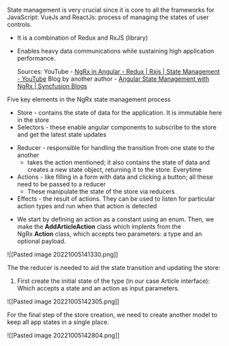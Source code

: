 State management is very crucial since it is core to all the frameworks for JavaScript: VueJs and ReactJs: process of managing the states of user controls.
* It is a combination of Redux and RxJS (library) 
- Enables heavy data communications while sustaining high application performance.

	Sources:
YouTube - [NgRx in Angular - Redux | Rxjs | State Management - YouTube](https://www.youtube.com/watch?v=nuHBHD32iw8)
Blog by another author - [Angular State Management with NgRx | Syncfusion Blogs](https://www.syncfusion.com/blogs/post/angular-state-management-with-ngrx.aspx)

Five key elements in the NgRx state management process
* Store - contains the state of data for the application. It is immutable here in the store
* Selectors - these enable angular components to subscribe to the store and get the latest state updates
- Reducer - responsible for handling the transition from one state to the another 
	- takes the action mentioned; it also contains the state of data and creates a new state object, returning it to the store. Everytime
- Actions - like filling in a form with data and clicking a button; all these need to be passed to a reducer 
	- These manipulate the state of the store via reducers
- Effects - the result of actions. They can be used to listen for particular action types and run when that action is detected


* We start by defining an action as a constant using an enum. Then, we make the **AddArticleAction** class which implents from the NgRx **Action** class, which accepts two parameters: a type and an optional payload.

![[Pasted image 20221005141330.png]]

The the reducer is needed to aid the state transition and updating the store:
1. First create the initial state of the type (in our case Article interface): Which accepts a state and an action as input parameters.

![[Pasted image 20221005142305.png]]

For the final step of the store creation, we need to create another model to keep all app states in a single place.

![[Pasted image 20221005142804.png]]

